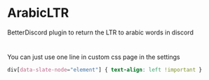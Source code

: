 # ArabicLTR
BetterDiscord plugin to return the LTR to arabic words in discord

#
You can just use one line in custom css page in the settings
```css
div[data-slate-node="element"] { text-align: left !important }
```
